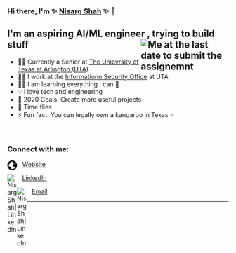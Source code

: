 ### Hi there, I'm ✨ [Nisarg Shah](www.nisargushah.com) ✨ 👋

## I'm an aspiring AI/ML engineer <developer />, trying to build stuff <img align="right" src="https://i.giphy.com/media/LmNwrBhejkK9EFP504/200w.webp" alt="Me at the last date to submit the assignemnt" width="200" />
- 👨‍🎓 Currently a Senior at [The Unievrsity of Texas at Arlington (UTA)](https://www.uta.edu/academics/schools-colleges/engineering/academics/departments/cse/research)
- 👨‍💻 I work at the [Informationn Security Office](https://www.uta.edu/security/index.php) at UTA
- 👨‍🔬 I am learning everything I can 🤣
- 💡 I love tech and engineering
- 🥅 2020 Goals: Create more useful projects
- 🚀 Time flies
- ⚡ Fun fact: You can legally own a kangaroo in Texas ⭐

<br />



### Connect with me:


<img align="left" alt="nisargushah.com" width="22px" src="https://raw.githubusercontent.com/iconic/open-iconic/master/svg/globe.svg" />&nbsp;&nbsp; [Website](www.nisargushah.com)

<img align="left" alt="Nisarg Shah| LinkedIn" width="22px" src="https://cdn.jsdelivr.net/npm/simple-icons@v3/icons/linkedin.svg" />&nbsp;&nbsp; [LinkedIn](https://www.linkedin.com/in/nisargushah/)

<img align="left" alt="Nisarg Shah| LinkedIn" width="22px" src=" https://cdn.jsdelivr.net/npm/simple-icons@3.13.0/icons/gmail.svg" />&nbsp;&nbsp; [Email](mailto:shahnisarg510@gmail.com)



---
